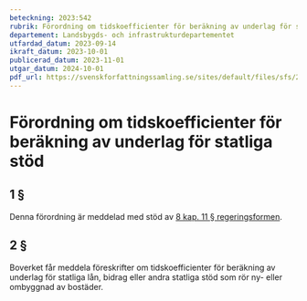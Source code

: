 ```yaml
---
beteckning: 2023:542
rubrik: Förordning om tidskoefficienter för beräkning av underlag för statliga stöd
departement: Landsbygds- och infrastrukturdepartementet
utfardad_datum: 2023-09-14
ikraft_datum: 2023-10-01
publicerad_datum: 2023-11-01
utgar_datum: 2024-10-01
pdf_url: https://svenskforfattningssamling.se/sites/default/files/sfs/2023-09/SFS2023-542.pdf
---
```


# Förordning om tidskoefficienter för beräkning av underlag för statliga stöd

## 1 §

Denna förordning är meddelad med stöd av [8 kap. 11 § regeringsformen](https://selex.se/eli/sfs/1974/152#kap8.11).

## 2 §

Boverket får meddela föreskrifter om tidskoefficienter för beräkning av underlag för statliga lån, bidrag eller andra statliga stöd som rör ny- eller ombyggnad av bostäder.